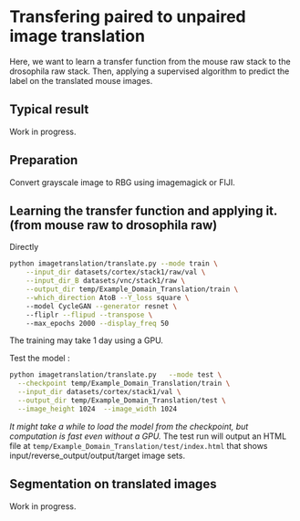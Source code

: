 # Transfering paired to unpaired image translation

Here, we want to learn a transfer function from the mouse raw stack to the drosophila raw stack. Then, applying a supervised algorithm
to predict the label on the translated mouse images.

## Typical result

Work in progress.

## Preparation

Convert grayscale image to RBG using imagemagick or FIJI.

## Learning the transfer function and applying it. (from mouse raw to drosophila raw)

Directly
```bash
python imagetranslation/translate.py --mode train \
	--input_dir datasets/cortex/stack1/raw/val \
	--input_dir_B datasets/vnc/stack1/raw \
	--output_dir temp/Example_Domain_Translation/train \
	--which_direction AtoB --Y_loss square \ 
	--model CycleGAN --generator resnet \ 
	--fliplr --flipud --transpose \ 
	--max_epochs 2000 --display_freq 50

```

The training may take 1 day using a GPU.

Test the model :
```bash
python imagetranslation/translate.py   --mode test \
  --checkpoint temp/Example_Domain_Translation/train \
  --input_dir datasets/cortex/stack1/val \
  --output_dir temp/Example_Domain_Translation/test \
  --image_height 1024  --image_width 1024
```
*It might take a while to load the model from the checkpoint, but computation is fast even without a GPU.*
The test run will output an HTML file at `temp/Example_Domain_Translation/test/index.html` that shows input/reverse_output/output/target image sets.

## Segmentation on translated images

Work in progress.
